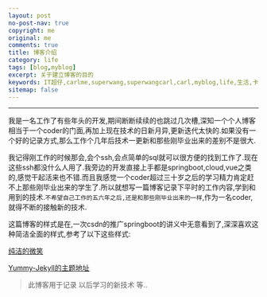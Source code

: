 ```yaml
---
layout: post
no-post-nav: true
copyright: me
original: me
comments: true
title: 博客介绍
category: life
tags: [blog,myblog]
excerpt: 关于建立博客的目的
keywords: IT超仔,carlme,superwang,superwangcarl,carl,myblog,life,生活,卡尔米
sitemap: false
---
```


***

我是一名工作了有些年头的开发,期间断断续续的也跳过几次槽,深知一个个人博客相当于一个coder的门面,再加上现在技术的日新月异,更新迭代太快的.如果没有一个好的记录方式,那么工作个几年后技术一更新和那些刚毕业出来的差别不是很大.

我记得刚工作的时候那会,会个ssh,会点简单的sql就可以很方便的找到工作了.现在这些ssh都没什么人用了.我旁边的开发直接上手都是springboot,cloud,vue之类的,感觉干起活来也不错.而且我感觉一个coder超过三十岁之后的学习精力肯定赶不上那些刚毕业出来的学生了.所以就想写一篇博客记录下平时的工作内容,学到和用到的技术.`不希望自己工作的五六年之后,还是和那些刚毕业出来的一样`,作为一名coder,就得不断的接触新的技术.

这篇博客的样式是在,一次csdn的推广springboot的讲义中无意看到了,深深喜欢这种简洁全面的样式,参考了以下这些样式:

[纯洁的微笑](http://www.ityouknow.com)

[Yummy-Jekyll的主题地址](https://github.com/DONGChuan/Yummy-Jekyll)

> 此博客用于记录 以后学习的新技术 等..

​	